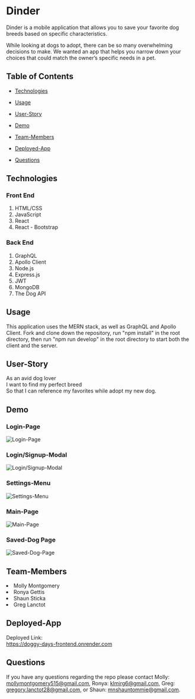 # Dinder

Dinder is a mobile application that allows you to save your favorite dog breeds based on specific characteristics.

While looking at dogs to adopt, there can be so many overwhelming decisions to make. We wanted an app that helps you narrow down your choices that could match the owner’s specific needs in a pet.

## Table of Contents
  
  * [Technologies](#technologies)
  
  * [Usage](#usage)

  * [User-Story](#user-story)
  
  * [Demo](#demo)
  
  * [Team-Members](#team-members)

  * [Deployed-App](#deployed-app)
  
  * [Questions](#questions)
  
## Technologies

### Front End
1. HTML/CSS
2. JavaScript
3. React 
4. React - Bootstrap

### Back End
1. GraphQL
2. Apollo Client
3. Node.js
4. Express.js
5. JWT
6. MongoDB
7. The Dog API

## Usage
This application uses the MERN stack, as well as GraphQL and Apollo Client. Fork and clone down the repository, run "npm install" in the root directory, then run "npm run develop" in the root directory to start both the client and the server.

## User-Story
As an avid dog lover <br>
I want to find my perfect breed <br>
So that I can reference my favorites while adopt my new dog.

## Demo

### Login-Page
![Login-Page](client/src/assets/images/homepage-screenshot.png)

### Login/Signup-Modal
![Login/Signup-Modal](client/src/assets/images/login-modal.png)

### Settings-Menu
![Settings-Menu](client/src/assets/images/settings-page.png)

### Main-Page
![Main-Page](client/src/assets/images/main-page.png)

### Saved-Dog Page
![Saved-Dog-Page](client/src/assets/images/saved-dog-page.png)

## Team-Members
<li> Molly Montgomery 
<li> Ronya Gettis
<li> Shaun Sticka
<li> Greg Lanctot

## Deployed-App
Deployed Link: <br>
 https://doggy-days-frontend.onrender.com

## Questions
If you have any questions regarding the repo please contact Molly: mollymontgomery515@gmail.com, Ronya: klmirg6@gmail.com, Greg: gregory.lanctot28@gmail.com, or Shaun: mnshauntommie@gmail.com.
